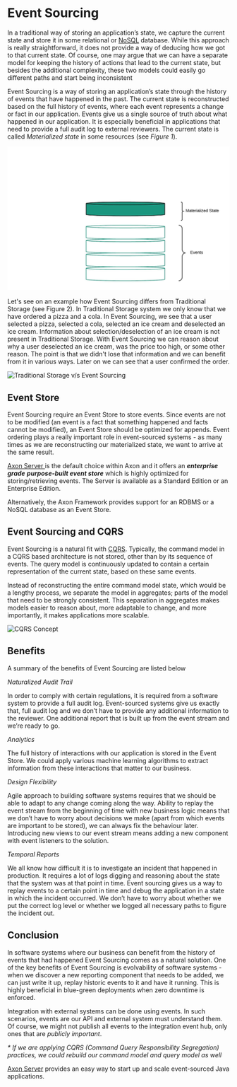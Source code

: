 # Event Sourcing

In a traditional way of storing an application’s state, we capture the current state and store it in some relational or [NoSQL](https://en.wikipedia.org/wiki/NoSQL) database. While this approach is really straightforward, it does not provide a way of deducing how we got to that current state. Of course, one may argue that we can have a separate model for keeping the history of actions that lead to the current state, but besides the additional complexity, these two models could easily go different paths and start being inconsistent

Event Sourcing is a way of storing an application’s state through the history of events that have happened in the past. The current state is reconstructed based on the full history of events, where each event represents a change or fact in our application. Events give us a single source of truth about what happened in our application. It is especially beneficial in applications that need to provide a full audit log to external reviewers. The current state is called _Materialized state_ in some resources \(see _Figure 1_\).

![Events as the source to construct state](../.gitbook/assets/materialized-state.jpeg)

Let's see on an example how Event Sourcing differs from Traditional Storage \(see Figure 2\). In Traditional Storage system we only know that we have ordered a pizza and a cola. In Event Sourcing, we see that a user selected a pizza, selected a cola, selected an ice cream and deselected an ice cream. Information about selection/deselection of an ice cream is not present in Traditional Storage. With Event Sourcing we can reason about why a user deselected an ice cream, was the price too high, or some other reason. The point is that we didn't lose that information and we can benefit from it in various ways. Later on we can see that a user confirmed the order.

![Traditional Storage v/s Event Sourcing](../.gitbook/assets/tradvseventsourcing.png)

## Event Store

Event Sourcing require an Event Store to store events. Since events are not to be modified \(an event is a fact that something happened and facts cannot be modified\), an Event Store should be optimized for appends. Event ordering plays a really important role in event-sourced systems - as many times as we are reconstructing our materialized state, we want to arrive at the same result.

[Axon Server ](../axon-server-introduction.md)is the default choice within Axon and it offers an _**enterprise grade**_ _**purpose-built event store**_ which is highly optimized for storing/retrieving events. The Server is available as a Standard Edition or an Enterprise Edition.

Alternatively, the Axon Framework provides support for an RDBMS or a NoSQL database as an Event Store.

## Event Sourcing and CQRS

Event Sourcing is a natural fit with [CQRS](https://axoniq.io/resources/cqrs). Typically, the command model in a CQRS based architecture is not stored, other than by its sequence of events. The query model is continuously updated to contain a certain representation of the current state, based on these same events.

Instead of reconstructing the entire command model state, which would be a lengthy process, we separate the model in aggregates; parts of the model that need to be strongly consistent. This separation in aggregates makes models easier to reason about, more adaptable to change, and more importantly, it makes applications more scalable.

![CQRS Concept](../.gitbook/assets/cqrs.jpg)

## Benefits

A summary of the benefits of Event Sourcing are listed below

_Naturalized Audit Trail_

In order to comply with certain regulations, it is required from a software system to provide a full audit log. Event-sourced systems give us exactly that, full audit log and we don’t have to provide any additional information to the reviewer. One additional report that is built up from the event stream and we’re ready to go.

_Analytics_

The full history of interactions with our application is stored in the Event Store. We could apply various machine learning algorithms to extract information from these interactions that matter to our business.

_Design Flexibility_

Agile approach to building software systems requires that we should be able to adapt to any change coming along the way. Ability to replay the event stream from the beginning of time with new business logic means that we don’t have to worry about decisions we make \(apart from which events are important to be stored\), we can always fix the behaviour later. Introducing new views to our event stream means adding a new component with event listeners to the solution.

_Temporal Reports_

We all know how difficult it is to investigate an incident that happened in production. It requires a lot of logs digging and reasoning about the state that the system was at that point in time. Event sourcing gives us a way to replay events to a certain point in time and debug the application in a state in which the incident occurred. We don’t have to worry about whether we put the correct log level or whether we logged all necessary paths to figure the incident out.

## Conclusion

In software systems where our business can benefit from the history of events that had happened Event Sourcing comes as a natural solution. One of the key benefits of Event Sourcing is evolvability of software systems - when we discover a new reporting component that needs to be added, we can just write it up, replay historic events to it and have it running. This is highly beneficial in blue-green deployments when zero downtime is enforced.

Integration with external systems can be done using events. In such scenarios, events are our API and external system must understand them. Of course, we might not publish all events to the integration event hub, only ones that are _publicly important_.

_\* If we are applying CQRS \(Command Query Responsibility Segregation\) practices, we could rebuild our command model and query model as well_

[Axon Server](../axon-server-introduction.md) provides an easy way to start up and scale event-sourced Java applications.

